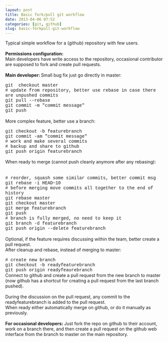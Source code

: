 ```yaml
---
layout: post
title: Basic fork/pull git workflow
date: 2013-04-06 07:52
categories: [git, github]
slug: basic-forkpull-git-workflow
---
```


<div dir="ltr">
 Typical simple workflow for a (github) repository with few users.
</div>
<div dir="ltr">
 <b>
  <br/>
 </b>
</div>
<div dir="ltr">
 <b>
  Permissions configuration:
 </b>
</div>
<div dir="ltr">
 Main developers have write access to the repository, occasional contributor are supposed to fork and create pull requests.
</div>
<div dir="ltr">
</div>
<a name="more">
</a>
<br/>
<div dir="ltr">
 <b>
  Main developer:
 </b>
 Small bug fix just go directly in master:
</div>
<div dir="ltr">
 <span style="font-family: Courier New, Courier, monospace;">
  <br/>
 </span>
</div>
<div dir="ltr">
 <span style="font-family: Courier New, Courier, monospace;">
  git  checkout master
  <br/>
  # update from repository, better use rebase in case there are unpushed commits
  <br/>
  git pull --rebase
  <br/>
  git commit -m "commit message"
  <br/>
  git push
 </span>
</div>
<div dir="ltr">
 <br/>
</div>
<div dir="ltr">
 More complex feature, better use a branch:
</div>
<div dir="ltr">
 <span style="font-family: Courier New, Courier, monospace;">
  <br/>
 </span>
</div>
<div dir="ltr">
 <span style="font-family: Courier New, Courier, monospace;">
  git checkout -b featurebranch
  <br/>
  git commit -am "commit message"
  <br/>
  # work and make several commits
  <br/>
  # backup and share to github
  <br/>
  git push origin featurebranch
 </span>
</div>
<div dir="ltr">
 <span style="font-family: Courier New, Courier, monospace;">
  <br/>
 </span>
</div>
<div dir="ltr">
 <span style="font-family: inherit;">
  When ready to merge (cannot push cleanly anymore after any rebasing):
 </span>
 <span style="font-family: Courier New, Courier, monospace;">
  <br/>
 </span>
 <br/>
 <span style="font-family: inherit;">
  <br/>
 </span>
</div>
<div dir="ltr">
 <span style="font-family: Courier New, Courier, monospace;">
  # reorder, squash some similar commits, better commit msg
 </span>
 <br/>
 <span style="font-family: Courier New, Courier, monospace;">
  git rebase -i HEAD~10
 </span>
 <br/>
 <span style="font-family: Courier New, Courier, monospace;">
  # before merging move commits all together to the end of history
 </span>
 <br/>
 <span style="font-family: Courier New, Courier, monospace;">
  git rebase master
 </span>
 <br/>
 <span style="font-family: Courier New, Courier, monospace;">
  git checkout master
 </span>
 <br/>
 <span style="font-family: Courier New, Courier, monospace;">
  git merge featurebranch
 </span>
 <br/>
 <span style="font-family: Courier New, Courier, monospace;">
  git push
 </span>
 <br/>
 <span style="font-family: Courier New, Courier, monospace;">
  # branch is fully merged, no need to keep it
 </span>
 <br/>
 <span style="font-family: Courier New, Courier, monospace;">
  git branch -d featurebranch
 </span>
 <br/>
 <span style="font-family: Courier New, Courier, monospace;">
  git push origin --delete featurebranch
 </span>
</div>
<div dir="ltr">
 <br/>
</div>
<div dir="ltr">
 Optional, if the feature requires discussing within the team, better create a pull request.
 <br/>
 After cleanup and rebase, instead of merging to master:
 <br/>
 <span style="font-family: Courier New, Courier, monospace;">
  <br/>
 </span>
</div>
<div dir="ltr">
 <span style="font-family: Courier New, Courier, monospace;">
  # create new branch
  <br/>
  git checkout -b readyfeaturebranch
  <br/>
  git push origin readyfeaurebranch
 </span>
</div>
<div dir="ltr">
 Connect to github and create a pull request from the new branch to master (now github has a shortcut for creating a pull request from the last branch pushed).
</div>
<div dir="ltr">
 <br/>
</div>
<div dir="ltr">
 During the discussion on the pull request, any commit to the readyfeaturebranch is added to the pull request.
 <br/>
 When ready either automatically merge on github, or do it manually as previously.
</div>
<div dir="ltr">
 <br/>
</div>
<div dir="ltr">
 <b>
  For occasional developers:
 </b>
 Just fork the repo on github to their account, work on a branch there, and then create a pull request on the github web interface from the branch to master on the main repository.
</div>
